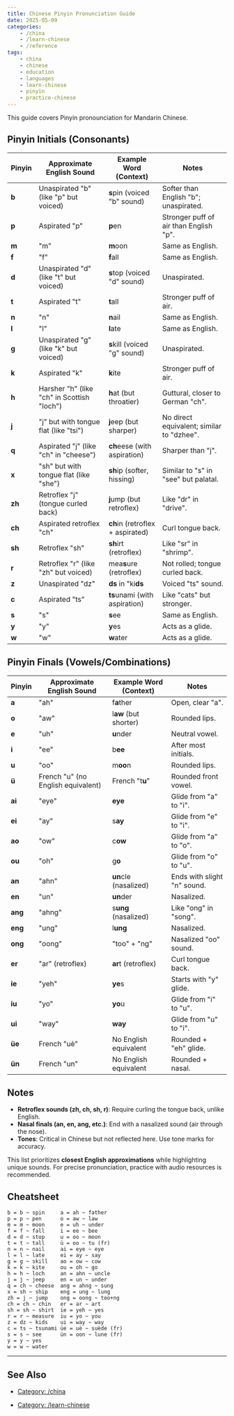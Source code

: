 ```yaml
---
title: Chinese Pinyin Pronunciation Guide
date: 2025-05-09
categories:
    - /china
    - /learn-chinese
    - /reference
tags:
    - china
    - chinese
    - education
    - languages
    - learn-chinese
    - pinyin
    - practice-chinese
---
```


This guide covers Pinyin pronounciation for Mandarin Chinese.

## Pinyin Initials (Consonants)

| Pinyin | Approximate English Sound | Example Word (Context) | Notes |
|--------|---------------------------|-------------------------|-------|
| **b**  | Unaspirated "b" (like "p" but voiced) | **s**pin (voiced "b" sound) | Softer than English "b"; unaspirated. |
| **p**  | Aspirated "p" | **p**en | Stronger puff of air than English "p". |
| **m**  | "m" | **m**oon | Same as English. |
| **f**  | "f" | **f**all | Same as English. |
| **d**  | Unaspirated "d" (like "t" but voiced) | **s**top (voiced "d" sound) | Unaspirated. |
| **t**  | Aspirated "t" | **t**all | Stronger puff of air. |
| **n**  | "n" | **n**ail | Same as English. |
| **l**  | "l" | **l**ate | Same as English. |
| **g**  | Unaspirated "g" (like "k" but voiced) | **s**kill (voiced "g" sound) | Unaspirated. |
| **k**  | Aspirated "k" | **k**ite | Stronger puff of air. |
| **h**  | Harsher "h" (like "ch" in Scottish "loch") | **h**at (but throatier) | Guttural, closer to German "ch". |
| **j**  | "j" but with tongue flat (like "tsi") | **j**eep (but sharper) | No direct equivalent; similar to "dzhee". |
| **q**  | Aspirated "j" (like "ch" in "cheese") | **ch**eese (with aspiration) | Sharper than "j". |
| **x**  | "sh" but with tongue flat (like "she") | **sh**ip (softer, hissing) | Similar to "s" in "see" but palatal. |
| **zh** | Retroflex "j" (tongue curled back) | **j**ump (but retroflex) | Like "dr" in "drive". |
| **ch** | Aspirated retroflex "ch" | **ch**in (retroflex + aspirated) | Curl tongue back. |
| **sh** | Retroflex "sh" | **sh**irt (retroflex) | Like "sr" in "shrimp". |
| **r**  | Retroflex "r" (like "zh" but voiced) | mea**s**ure (retroflex) | Not rolled; tongue curled back. |
| **z**  | Unaspirated "dz" | **ds** in "ki**ds** | Voiced "ts" sound. |
| **c**  | Aspirated "ts" | **ts**unami (with aspiration) | Like "cats" but stronger. |
| **s**  | "s" | **s**ee | Same as English. |
| **y**  | "y" | **y**es | Acts as a glide. |
| **w**  | "w" | **w**ater | Acts as a glide. |

## Pinyin Finals (Vowels/Combinations)

| Pinyin | Approximate English Sound | Example Word (Context) | Notes |
|--------|---------------------------|-------------------------|-------|
| **a**  | "ah" | f**a**ther | Open, clear "a". |
| **o**  | "aw" | l**aw** (but shorter) | Rounded lips. |
| **e**  | "uh" | **u**nder | Neutral vowel. |
| **i**  | "ee" | b**ee** | After most initials. |
| **u**  | "oo" | m**oo**n | Rounded lips. |
| **ü**  | French "u" (no English equivalent) | French "t**u**" | Rounded front vowel. |
| **ai** | "eye" | **eye** | Glide from "a" to "i". |
| **ei** | "ay" | s**ay** | Glide from "e" to "i". |
| **ao** | "ow" | c**ow** | Glide from "a" to "o". |
| **ou** | "oh" | g**o** | Glide from "o" to "u". |
| **an** | "ahn" | **un**cle (nasalized) | Ends with slight "n" sound. |
| **en** | "un" | **un**der | Nasalized. |
| **ang** | "ahng" | s**ung** (nasalized) | Like "ong" in "song". |
| **eng** | "ung" | l**ung** | Nasalized. |
| **ong** | "oong" | "too" + "ng" | Nasalized "oo" sound. |
| **er** | "ar" (retroflex) | **ar**t (retroflex) | Curl tongue back. |
| **ie** | "yeh" | **ye**s | Starts with "y" glide. |
| **iu** | "yo" | **yo**u | Glide from "i" to "u". |
| **ui** | "way" | **way** | Glide from "u" to "i". |
| **üe** | French "uè" | No English equivalent | Rounded + "eh" glide. |
| **ün** | French "un" | No English equivalent | Rounded + nasal. |

## Notes

- **Retroflex sounds (zh, ch, sh, r)**: Require curling the tongue back, unlike English.
- **Nasal finals (an, en, ang, etc.)**: End with a nasalized sound (air through the nose).
- **Tones**: Critical in Chinese but not reflected here. Use tone marks for accuracy.

This list prioritizes **closest English approximations** while highlighting unique sounds. For precise pronunciation, practice with audio resources is recommended.

## Cheatsheet

```
b = b ~ spin     a = ah ~ father        
p = p ~ pen      o = aw ~ law            
m = m ~ moon     e = uh ~ under          
f = f ~ fall     i = ee ~ bee            
d = d ~ stop     u = oo ~ moon          
t = t ~ tall     ü = oo ~ tu (fr)      
n = n ~ nail     ai = eye ~ eye          
l = l ~ late     ei = ay ~ say          
g = g ~ skill    ao = ow ~ cow          
k = k ~ kite     ou = oh ~ go            
h = h ~ loch     an = ahn ~ uncle        
j = j ~ jeep     en = un ~ under        
q = ch ~ cheese  ang = ahng ~ sung      
x = sh ~ ship    eng = ung ~ lung        
zh = j ~ jump    ong = oong ~ too+ng  
ch = ch ~ chin   er = ar ~ art          
sh = sh ~ shirt  ie = yeh ~ yes          
r = r ~ measure  iu = yo ~ you          
z = dz ~ kids    ui = way ~ way          
c = ts ~ tsunami üe = uè ~ suède (fr)  
s = s ~ see      ün = oon ~ lune (fr)  
y = y ~ yes                                
w = w ~ water                              
```

---

## See Also

- [Category: /china](/notes-by-category#category-/china)

- [Category: /learn-chinese](/notes-by-category#category-/learn-chinese)